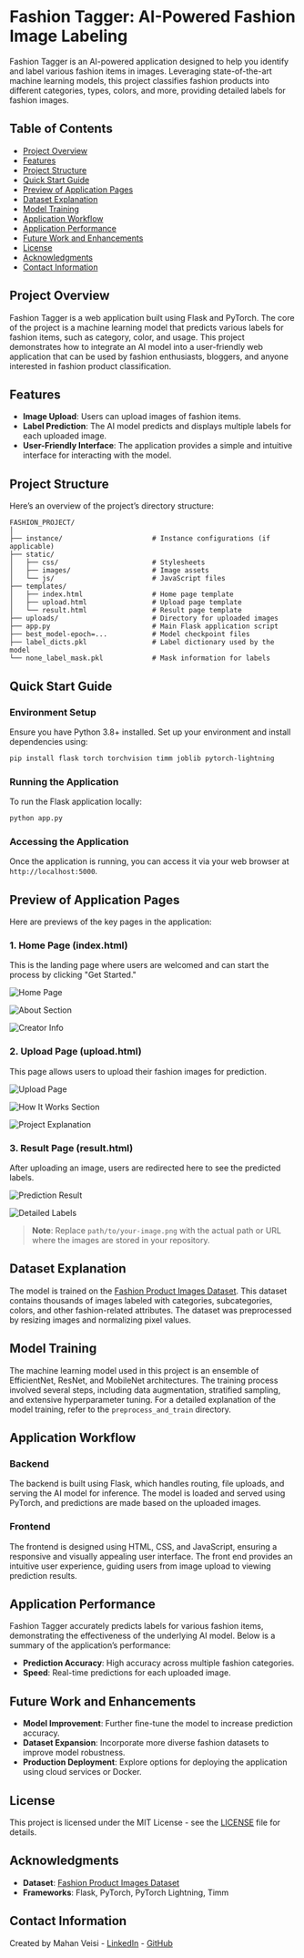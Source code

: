 # **Fashion Tagger: AI-Powered Fashion Image Labeling**

Fashion Tagger is an AI-powered application designed to help you identify and label various fashion items in images. Leveraging state-of-the-art machine learning models, this project classifies fashion products into different categories, types, colors, and more, providing detailed labels for fashion images.

## **Table of Contents**
- [Project Overview](#project-overview)
- [Features](#features)
- [Project Structure](#project-structure)
- [Quick Start Guide](#quick-start-guide)
- [Preview of Application Pages](#preview-of-application-pages)
- [Dataset Explanation](#dataset-explanation)
- [Model Training](#model-training)
- [Application Workflow](#application-workflow)
- [Application Performance](#application-performance)
- [Future Work and Enhancements](#future-work-and-enhancements)
- [License](#license)
- [Acknowledgments](#acknowledgments)
- [Contact Information](#contact-information)

## **Project Overview**

Fashion Tagger is a web application built using Flask and PyTorch. The core of the project is a machine learning model that predicts various labels for fashion items, such as category, color, and usage. This project demonstrates how to integrate an AI model into a user-friendly web application that can be used by fashion enthusiasts, bloggers, and anyone interested in fashion product classification.

## **Features**
- **Image Upload**: Users can upload images of fashion items.
- **Label Prediction**: The AI model predicts and displays multiple labels for each uploaded image.
- **User-Friendly Interface**: The application provides a simple and intuitive interface for interacting with the model.

## **Project Structure**

Here’s an overview of the project’s directory structure:
```
FASHION_PROJECT/
│
├── instance/                      # Instance configurations (if applicable)
├── static/
│   ├── css/                       # Stylesheets
│   ├── images/                    # Image assets
│   └── js/                        # JavaScript files
├── templates/
│   ├── index.html                 # Home page template
│   ├── upload.html                # Upload page template
│   └── result.html                # Result page template
├── uploads/                       # Directory for uploaded images
├── app.py                         # Main Flask application script
├── best_model-epoch=...           # Model checkpoint files
├── label_dicts.pkl                # Label dictionary used by the model
└── none_label_mask.pkl            # Mask information for labels
```

## **Quick Start Guide**

### **Environment Setup**
Ensure you have Python 3.8+ installed. Set up your environment and install dependencies using:
```bash
pip install flask torch torchvision timm joblib pytorch-lightning
```

### **Running the Application**
To run the Flask application locally:
```bash
python app.py
```

### **Accessing the Application**
Once the application is running, you can access it via your web browser at `http://localhost:5000`.

## **Preview of Application Pages**

Here are previews of the key pages in the application:

### **1. Home Page (index.html)**
This is the landing page where users are welcomed and can start the process by clicking "Get Started."

![Home Page](path/to/first-image.png)

![About Section](path/to/second-image.png)

![Creator Info](path/to/third-image.png)

### **2. Upload Page (upload.html)**
This page allows users to upload their fashion images for prediction.

![Upload Page](path/to/fourth-image.png)

![How It Works Section](path/to/fifth-image.png)

![Project Explanation](path/to/sixth-image.png)

### **3. Result Page (result.html)**
After uploading an image, users are redirected here to see the predicted labels.

![Prediction Result](path/to/seventh-image.png)

![Detailed Labels](path/to/eighth-image.png)

> **Note**: Replace `path/to/your-image.png` with the actual path or URL where the images are stored in your repository.

## **Dataset Explanation**

The model is trained on the [Fashion Product Images Dataset](https://www.kaggle.com/datasets/paramaggarwal/fashion-product-images-dataset). This dataset contains thousands of images labeled with categories, subcategories, colors, and other fashion-related attributes. The dataset was preprocessed by resizing images and normalizing pixel values.

## **Model Training**

The machine learning model used in this project is an ensemble of EfficientNet, ResNet, and MobileNet architectures. The training process involved several steps, including data augmentation, stratified sampling, and extensive hyperparameter tuning. For a detailed explanation of the model training, refer to the `preprocess_and_train` directory.

## **Application Workflow**

### **Backend**
The backend is built using Flask, which handles routing, file uploads, and serving the AI model for inference. The model is loaded and served using PyTorch, and predictions are made based on the uploaded images.

### **Frontend**
The frontend is designed using HTML, CSS, and JavaScript, ensuring a responsive and visually appealing user interface. The front end provides an intuitive user experience, guiding users from image upload to viewing prediction results.

## **Application Performance**

Fashion Tagger accurately predicts labels for various fashion items, demonstrating the effectiveness of the underlying AI model. Below is a summary of the application’s performance:

- **Prediction Accuracy**: High accuracy across multiple fashion categories.
- **Speed**: Real-time predictions for each uploaded image.

## **Future Work and Enhancements**

- **Model Improvement**: Further fine-tune the model to increase prediction accuracy.
- **Dataset Expansion**: Incorporate more diverse fashion datasets to improve model robustness.
- **Production Deployment**: Explore options for deploying the application using cloud services or Docker.

## **License**

This project is licensed under the MIT License - see the [LICENSE](LICENSE) file for details.

## **Acknowledgments**

- **Dataset**: [Fashion Product Images Dataset](https://www.kaggle.com/datasets/paramaggarwal/fashion-product-images-dataset)
- **Frameworks**: Flask, PyTorch, PyTorch Lightning, Timm

## **Contact Information**

Created by Mahan Veisi - [LinkedIn](https://www.linkedin.com/in/mahan-veisi-427934226/) - [GitHub](https://github.com/MahanVeisi8)
